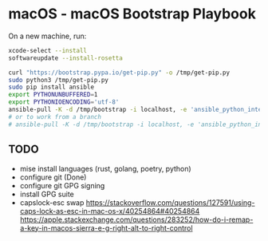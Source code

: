 macOS - macOS Bootstrap Playbook
================================

On a new machine, run:

```bash
xcode-select --install
softwareupdate --install-rosetta

curl "https://bootstrap.pypa.io/get-pip.py" -o /tmp/get-pip.py
sudo python3 /tmp/get-pip.py
sudo pip install ansible
export PYTHONUNBUFFERED=1
export PYTHONIOENCODING='utf-8'
ansible-pull -K -d /tmp/bootstrap -i localhost, -e 'ansible_python_interpreter=/usr/bin/python3' -U https://github.com/bts-bastion/macos.git
# or to work from a branch
# ansible-pull -K -d /tmp/bootstrap -i localhost, -e 'ansible_python_interpreter=/usr/bin/python3' -U https://github.com/bts-bastion/macos.git -C "bts/bastion"
```

## TODO
* mise install languages (rust, golang, poetry, python)
* configure git (Done)
* configure git GPG signing
* install GPG suite
* capslock-esc swap https://stackoverflow.com/questions/127591/using-caps-lock-as-esc-in-mac-os-x/40254864#40254864 https://apple.stackexchange.com/questions/283252/how-do-i-remap-a-key-in-macos-sierra-e-g-right-alt-to-right-control